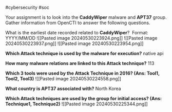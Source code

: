 #cybersecurity #soc 

Your assignment is to look into the **CaddyWiper** malware and **APT37** group. Gather information from OpenCTI to answer the following questions.

What is the earliest date recorded related to **CaddyWiper**?  Format: YYYY/MM/DD
![[Pasted image 20240530223924.png]]
![[Pasted image 20240530223937.png]]
![[Pasted image 20240530223954.png]]

**Which Attack technique is used by the malware for execution?**
native api

**How many malware relations are linked to this Attack technique?**
113

**Which 3 tools were used by the Attack Technique in 2016? (Ans: Tool1, Tool2, Tool3)**
![[Pasted image 20240530224558.png]]

**What country is APT37 associated with?**
North Korea

**Which Attack techniques are used by the group for initial access? (Ans: Technique1, Technique2)**
![[Pasted image 20240530225344.png]]